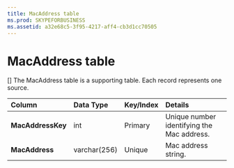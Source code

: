 ```yaml
---
title: MacAddress table
ms.prod: SKYPEFORBUSINESS
ms.assetid: a32e68c5-3f95-4217-aff4-cb3d1cc70505
---
```



# MacAddress table
[]
The MacAddress table is a supporting table. Each record represents one source.
  
    
    



|****Column****|****Data Type****|****Key/Index****|****Details****|
|:-----|:-----|:-----|:-----|
|**MacAddressKey** <br/> |int  <br/> |Primary  <br/> |Unique number identifying the Mac address.  <br/> |
|**MacAddress** <br/> |varchar(256)  <br/> |Unique  <br/> |Mac address string.  <br/> |
   

